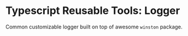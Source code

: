 # Typescript Reusable Tools: Logger

Common customizable logger built on top of awesome `winston` package.
